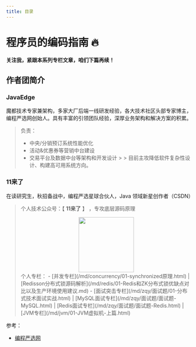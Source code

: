 ```yaml
---
title: 目录
---
```


# 程序员的编码指南 🔥

**关注我，紧跟本系列专栏文章，咱们下篇再续！**

## 作者团简介

### JavaEdge
魔都技术专家兼架构，多家大厂后端一线研发经验，各大技术社区头部专家博主，编程严选网创始人。具有丰富的引领团队经验，深厚业务架构和解决方案的积累。
>
> 负责：
>
> - 中央/分销预订系统性能优化
> - 活动&优惠券等营销中台建设
> - 交易平台及数据中台等架构和开发设计
    >
    >  目前主攻降低软件复杂性设计、构建高可用系统方向。

### 11来了

在读研究生，秋招备战中，编程严选星球合伙人，Java 领域新星创作者（CSDN）

> 个人技术公众号：【 **11来了** 】 ，专攻底层源码原理
> <div align=center><img width="150px" height="150px" src="https://11laile-note-img.oss-cn-beijing.aliyuncs.com/1705922099587.png"></div>
> 个人专栏：
> - [并发专栏](/md/concurrency/01-synchronized原理.html) | [Redisson分布式锁源码解析](/md/redis/01-Redis和ZK分布式锁优缺点对比以及生产环境使用建议.md)
> - [面试突击专栏](/md/zqy/面试题/01-分布式技术面试实战.html) | [MySQL面试专栏](/md/zqy/面试题/面试题-MySQL.html) | [Redis面试专栏](/md/zqy/面试题/面试题-Redis.html) | [JVM专栏](/md/jvm/01-JVM虚拟机-上篇.html)




参考：

- [编程严选网](http://www.javaedge.cn/#/index)

